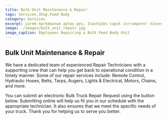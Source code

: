 ```yaml
---
title: Bulk Unit Maintenance & Repair
tags: Services,Shop,Feed Body
category: Services
excerpt: Lorem markdownum aptos pes, Inachidos caput corrumpere! Vincere ferocia arva.
image: ./images/bulk_unit_repair.jpg
image_caption: Employees Repairing a Bulk Feed Body Unit
---
```


## Bulk Unit Maintenance & Repair

We have a dedicated team of experienced Repair Technicians with a supporting crew that can help you get back to operational condition in a timely manner.
Some of our repair services include: Remote Control, Hydraulic Hoses, Belts, Tarps, Augers, Lights & Electrical, Motors, Chains, and more.

You can submit an electronic Bulk Truck Repair Request using the button below.  Submitting online will help us fit you in our schedule with the appropriate technician.  It also ensures that we meet the specific needs of your truck.  Thank you for helping us to serve you better.